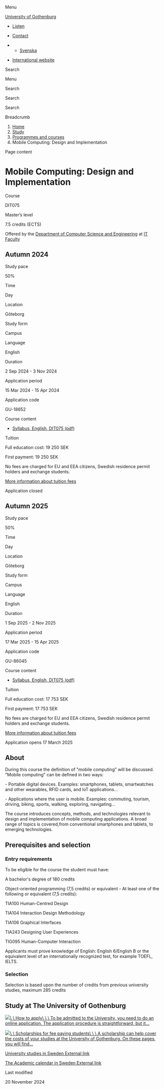 Menu

[University of Gothenburg](/en)

- [Listen](//app-eu.readspeaker.com/cgi-bin/rsent?customerid=9467&lang=en_uk&readclass=region--content&url=https%3A%2F%2Fwww.gu.se%2Fen%2Fstudy-gothenburg%2Fmobile-computing-design-and-implementation-dit075 "Listen with ReadSpeaker")

- [Contact](/en/contact)

- - [Svenska](/studera/hitta-utbildning/mobila-datorer-design-och-implementering-dit075)
- [International website](/en/study-gothenburg/mobile-computing-design-and-implementation-dit075)

Search


Menu


Search


Search

Search

Breadcrumb

1. [Home](/en)
2. [Study](/en/study-in-gothenburg)
3. [Programmes and courses](/en/study-in-gothenburg/study-options)
4. Mobile Computing: Design and Implementation


Page content

# Mobile Computing: Design and Implementation

Course


DIT075


Master’s level



7.5 credits (ECTS)



Offered by the
[Department of Computer Science and Engineering](https://www.gu.se/en/computer-science-engineering)
at
[IT Faculty](https://www.gu.se/en/it-faculty)

## Autumn 2024

Study pace


50%

Time


Day

Location


Göteborg

Study form


Campus

Language


English

Duration


2 Sep 2024
\- 3 Nov 2024

Application period


15 Mar 2024
\- 15 Apr 2024

Application code


GU-18652

Course content


- [Syllabus, English, DIT075 (pdf)](https://kursplaner.gu.se/pdf/kurs/en/DIT075)


Tuition


Full education cost: 19 250 SEK

First payment: 19 250 SEK

No fees are charged for EU and EEA citizens, Swedish residence permit holders and exchange students.

[More information about tuition fees](https://www.gu.se/en/study-in-gothenburg/apply/tuition-fees)

Application closed


## Autumn 2025

Study pace


50%

Time


Day

Location


Göteborg

Study form


Campus

Language


English

Duration


1 Sep 2025
\- 2 Nov 2025

Application period


17 Mar 2025
\- 15 Apr 2025

Application code


GU-86045

Course content


- [Syllabus, English, DIT075 (pdf)](https://kursplaner.gu.se/pdf/kurs/en/DIT075)


Tuition


Full education cost: 17 753 SEK

First payment: 17 753 SEK

No fees are charged for EU and EEA citizens, Swedish residence permit holders and exchange students.

[More information about tuition fees](https://www.gu.se/en/study-in-gothenburg/apply/tuition-fees)

Application opens 17 March 2025


## About

During this course the definition of "mobile computing" will be discussed. "Mobile computing" can be defined in two ways:

\- Portable digital devices. Examples: smartphones, tablets, smartwatches and other wearables, RFID cards, and IoT applications...

\- Applications where the user is mobile. Examples: commuting, tourism, driving, biking, sports, walking, exploring, navigating...

The course introduces concepts, methods, and technologies relevant to design and implementation of mobile computing applications. A broad range of topics is covered,from conventional smartphones and tablets, to emerging technologies.

## Prerequisites and selection

### Entry requirements

To be eligible for the course the student must have:

A bachelor's degree of 180 credits

Object-oriented programming (7,5 credits) or equivalent - At least one of the following or equivalent (7,5 credits):

TIA100 Human-Centred Design

TIA104 Interaction Design Methodology

TIA106 Graphical Interfaces

TIA243 Designing User Experiences

TIG095 Human-Computer Interaction

Applicants must prove knowledge of English: English 6/English B or the equivalent level of an internationally recognized test, for example TOEFL, IELTS.

### Selection

Selection is based upon the number of credits from previous university studies, maximum 285 credits

## Study at The University of Gothenburg

[![](/sites/default/files/dynamic-image/dynamic_image_2188_218/public/2020-03/cytonn-photography-ZJEKICY5EXY-unsplash.jpg?media_id=2553&width=1904&height=208)\\
\\
How to apply\\
\\
\\
To be admitted to the University, you need to do an online application. The application procedure is straightforward, but it…](/en/study-in-gothenburg/apply)

[![](/sites/default/files/dynamic-image/dynamic_image_2188_218/public/2024-01/GU-7.jpg?media_id=95188&width=1904&height=208)\\
\\
Scholarships for fee paying students\\
\\
\\
A scholarship can help cover the costs of your studies at the University of Gothenburg. On these pages, you will find…](/en/study-in-gothenburg/apply/scholarships-for-fee-paying-students)

[University studies in Sweden External link](https://www.gu.se/en/study-in-gothenburg/before-you-arrive/university-studies-in-sweden "External link")

[The Academic calendar in Sweden External link](https://www.gu.se/en/study-in-gothenburg/when-you-are-here/academic-calendar "External link")

Last modified


20 November 2024